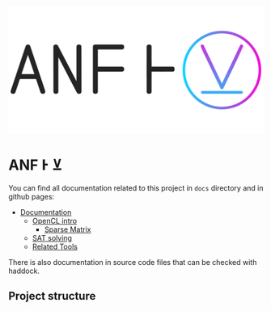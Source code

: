 <p align="center">
  <img width="512" src="docs/img/logo.png">
</p>

# ANF Ͱ ⊻

You can find all documentation related to this project in `docs`
directory and in github pages:

- [Documentation](docs/README.org)
  - [OpenCL intro](docs/opencl/README.org)
    - [Sparse Matrix](docs/opencl/matrix/README.org)
  - [SAT solving](docs/sat/README.org)
  - [Related Tools](docs/tools/README.org)

There is also documentation in source code files that can be checked
with haddock.

## Project structure

